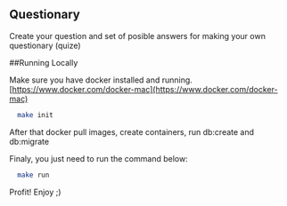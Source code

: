 ## Questionary

Create your question and set of posible answers for making your own questionary (quize)

##Running Locally

Make sure you have docker installed and running.
[https://www.docker.com/docker-mac](https://www.docker.com/docker-mac)

```sh
  make init
```

After that docker pull images, create containers, run db:create and db:migrate

Finaly, you just need to run the command below:

```sh
  make run
```

Profit! Enjoy ;)
